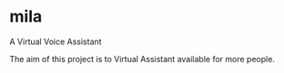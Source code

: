 # mila
 A Virtual Voice Assistant

 The aim of this project is to Virtual Assistant available for more people.

 
